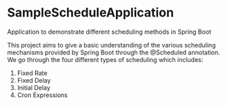 # SampleScheduleApplication
Application to demonstrate different scheduling methods in Spring Boot

This project aims to give a basic understanding of the various scheduling mechanisms provided by Spring Boot through the @Scheduled annotation.
We go through the four different types of scheduling which includes:
1. Fixed Rate
2. Fixed Delay
3. Initial Delay
4. Cron Expressions
